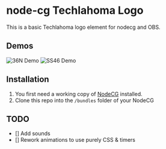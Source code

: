 # node-cg Techlahoma Logo
This is a basic Techlahoma logo element for nodecg and OBS. 

## Demos
![36N Demo](https://imgur.com/oYCNs04.gif)
![SS46 Demo](https://i.imgur.com/BHuJCb7.gif)

## Installation

1. You first need a working copy of [NodeCG](https://github.com/nodecg/nodecg) installed.
2. Clone this repo into the `/bundles` folder of your NodeCG

## TODO
 - [] Add sounds
 - [] Rework animations to use purely CSS & timers
